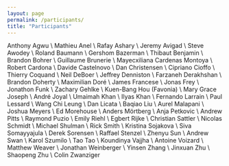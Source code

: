 ```yaml
---
layout: page
permalink: /participants/
title: "Participants"
---
```


Anthony	Agwu \\
Mathieu	Anel \\
Rafay	Ashary \\
Jeremy	Avigad \\
Steve	Awodey \\
Roland	Baumann \\
Gershom	Bazerman \\
Thibaut	Benjamin \\
Brandon	Bohrer \\
Guillaume	Brunerie \\
Mayecxiliana	Cardenas Montoya \\
Robert	Cardona \\
Davide	Castelnovo \\
Dan	Christensen \\
Cipriano	Cioffo \\
Thierry	Coquand \\
Neil	DeBoer \\
Jeffrey	Denniston \\
Farzaneh	Derakhshan \\
Brandon	Doherty \\
Maximilian	Doré \\
James	Francese \\
Jonas	Frey \\
Jonathon	Funk \\
Zachary	Gehlke \\
Kuen-Bang	Hou (Favonia) \\
Mary Grace	Joseph \\
André	Joyal \\
Umaimah	Khan \\
Ilyas	Khan \\
Fernando	Larrain \\
Paul	Lessard \\
Wang Chi	Leung \\
Dan	Licata \\
Baqiao	Liu \\
Aurel	Malapani \\
Joshua	Meyers \\
Ed	Morehouse \\
Anders	Mörtberg \\
Anja	Petkovic \\
Andrew	Pitts \\
Raymond	Puzio \\
Emily	Riehl \\
Egbert	Rijke \\
Christian	Sattler \\
Nicolas	Schmidt \\
Michael	Shulman \\
Rick	Smith \\
Kristina	Sojakova \\
Siva	Somayyajula \\
Derek	Sorensen \\
Raffael	Stenzel \\
Zhenyu	Sun \\
Andrew	Swan \\
Karol	Szumilo \\
Tao	Tao \\
Koundinya	Vajjha \\
Antoine	Voizard \\
Matthew	Weaver \\
Jonathan	Weinberger \\
Yinsen	Zhang \\
Jinxuan	Zhu \\
Shaopeng	Zhu \\
Colin	Zwanziger